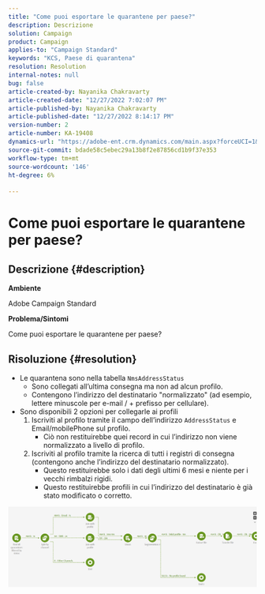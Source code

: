 ```yaml
---
title: "Come puoi esportare le quarantene per paese?"
description: Descrizione
solution: Campaign
product: Campaign
applies-to: "Campaign Standard"
keywords: "KCS, Paese di quarantena"
resolution: Resolution
internal-notes: null
bug: false
article-created-by: Nayanika Chakravarty
article-created-date: "12/27/2022 7:02:07 PM"
article-published-by: Nayanika Chakravarty
article-published-date: "12/27/2022 8:14:17 PM"
version-number: 2
article-number: KA-19408
dynamics-url: "https://adobe-ent.crm.dynamics.com/main.aspx?forceUCI=1&pagetype=entityrecord&etn=knowledgearticle&id=7b7733f1-1886-ed11-81ac-6045bd006079"
source-git-commit: bdade58c5ebec29a13b8f2e87856cd1b9f37e353
workflow-type: tm+mt
source-wordcount: '146'
ht-degree: 6%

---
```


# Come puoi esportare le quarantene per paese?

## Descrizione {#description}


<b>Ambiente</b>

Adobe Campaign Standard

<b>Problema/Sintomi</b>

Come puoi esportare le quarantene per paese?


## Risoluzione {#resolution}


- Le quarantena sono nella tabella `NmsAddressStatus`
   - Sono collegati all’ultima consegna ma non ad alcun profilo.
   - Contengono l’indirizzo del destinatario &quot;normalizzato&quot; (ad esempio, lettere minuscole per e-mail / + prefisso per cellulare).
- Sono disponibili 2 opzioni per collegarle ai profili
   1. Iscriviti al profilo tramite il campo dell’indirizzo `AddressStatus` e Email/mobilePhone sul profilo.
      - Ciò non restituirebbe quei record in cui l’indirizzo non viene normalizzato a livello di profilo.
   2. Iscriviti al profilo tramite la ricerca di tutti i registri di consegna (contengono anche l’indirizzo del destinatario normalizzato). 
      - Questo restituirebbe solo i dati degli ultimi 6 mesi e niente per i vecchi rimbalzi rigidi.
      - Questo restituirebbe profili in cui l’indirizzo del destinatario è già stato modificato o corretto.


![](assets/9aa27d94-2bce-ec11-a7b5-0022480a8e40.png)
